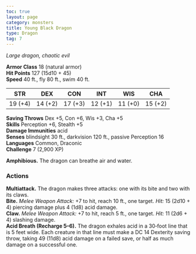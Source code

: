 ```yaml
---
toc: true
layout: page
category: monsters
title: Young Black Dragon
type: Dragon
tag: 7
---
```

_Large dragon, chaotic evil_

**Armor Class** 18 (natural armor)    
**Hit Points** 127 (15d10 + 45)    
**Speed** 40 ft., fly 80 ft., swim 40 ft. 

| STR     | DEX     | CON     | INT     | WIS     | CHA     |
|---------|---------|---------|---------|---------|---------|
| 19 (+4) | 14 (+2) | 17 (+3) | 12 (+1) | 11 (+0) | 15 (+2) |
 
**Saving Throws** Dex +5, Con +6, Wis +3, Cha +5    
**Skills** Perception +6, Stealth +5    
**Damage Immunities** acid    
**Senses** blindsight 30 ft., darkvision 120 ft., passive Perception 16    
**Languages** Common, Draconic    
**Challenge** 7 (2,900 XP)  

**Amphibious.** The dragon can breathe air and water. 

### Actions 
**Multiattack.** The dragon makes three attacks: one with its bite and two with its claws.    
**Bite.** _Melee Weapon Attack:_ +7 to hit, reach 10 ft., one target. _Hit:_ 15 (2d10 + 4) piercing damage plus 4 (1d8) acid damage.    
**Claw.** _Melee Weapon Attack:_ +7 to hit, reach 5 ft., one target. _Hit:_ 11 (2d6 + 4) slashing damage.    
**Acid Breath (Recharge 5–6).** The dragon exhales acid in a 30­‐foot line that is 5 feet wide. Each creature in that line must make a DC 14 Dexterity saving throw, taking 49 (11d8) acid damage on a failed save, or half as much damage on a successful one.